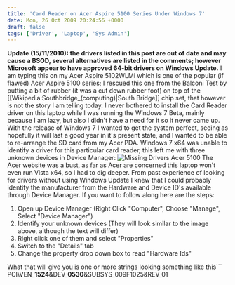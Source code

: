```yaml
---
title: 'Card Reader on Acer Aspire 5100 Series Under Windows 7'
date: Mon, 26 Oct 2009 20:24:56 +0000
draft: false
tags: ['Driver', 'Laptop', 'Sys Admin']
---
```


**Update (15/11/2010): the drivers listed in this post are out of date and may cause a BSOD, several alternatives are listed in the comments; however Microsoft appear to have approved 64-bit drivers on Windows Update.** I am typing this on my Acer Aspire 5102WLMi which is one of the popular (if flawed) Acer Aspire 5100 series; I rescued this one from the Balconi Test by putting a bit of rubber (it was a cut down rubber foot) on top of the \[\[Wikipedia:Southbridge\_(computing)|South Bridge\]\] chip set, that however is not the story I am telling today. I never bothered to install the Card Reader driver on this laptop while I was running the Windows 7 Beta, mainly because I am lazy, but also I didn't have a need for it so it never came up. With the release of Windows 7 I wanted to get the system perfect, seeing as hopefully it will last a good year in it's present state, and I wanted to be able to re-arrange the SD card from my Acer PDA. Windows 7 x64 was unable to identify a driver for this particular card reader, this left me with three unknown devices in Device Manager: ![Missing Drivers Acer 5100](/uploads/2009/10/MissingDriversAcer5100.png "Missing Drivers Acer 5100") The Acer website was a bust, as far as Acer are concerned this laptop won't even run Vista x64, so I had to dig deeper. From past experience of looking for drivers without using Windows Update I knew that I could probably identify the manufacturer from the Hardware and Device ID's available through Device Manager. If you want to follow along here are the steps:

1.  Open up Device Manager (Right Click "Computer", Choose "Manage", Select "Device Manager")
2.  Identify your unknown devices (They will look similar to the image above, although the text will differ)
3.  Right click one of them and select "Properties"
4.  Switch to the "Details" tab
5.  Change the property drop down box to read "Hardware Ids"

What that will give you is one or more strings looking something like this```
PCI\\VEN\_**1524**&DEV\_**0530**&SUBSYS\_009F1025&REV\_01
```I have marked the two important parts in bold, the four digits after "VEN\_" tell you the \[\[Wikipedia:Conventional\_PCI|PCI\]\] Vendor number, the four digits after "DEV\_" tells you device number these two numbers should uniquely identify the driver. There are several sites that allow you to lookup these numbers, I tend to use the publicly available PCI Vendor and Device Lists at [PCIDatabase.com](http://www.pcidatabase.com/). Which has always given me good results with minimum fuss and adverts. Armed with the above I identified the manufacturer of the Card Reader was ENE Technologies, sometimes this is all you need to find the driver. You can Google/Bing the name and click the download or support links and get the latest drivers. This isn't always the way, as some \[\[Wikipedia:Original\_equipment\_manufacturer|OEMs\]\] don't offer drivers leaving that down to the system integrator to offer that service. So some time with Bing, I found some drivers for various ENE Devices, however the drivers available from [VersionTracker](http://www.versiontracker.com/dyn/moreinfo/win/115639) seemed promising. After downloading and unzipping the contents of the file to a folder on my Desktop, I was able to point Device Manager at these files for each of the unknown devices I was left with three working devices and a fully operational Card Reader. ![ENECardReaderDriversAcer5100](/uploads/2009/10/ENECardReaderDriversAcer5100.png "ENECardReaderDriversAcer5100") Hope this helps some other people with similar laptops or Card Readers, post in the comments with your experiences, please include the manufacturer and model of the laptop/netbook you have succeeded with and hopefully you will help someone else with the same devices.